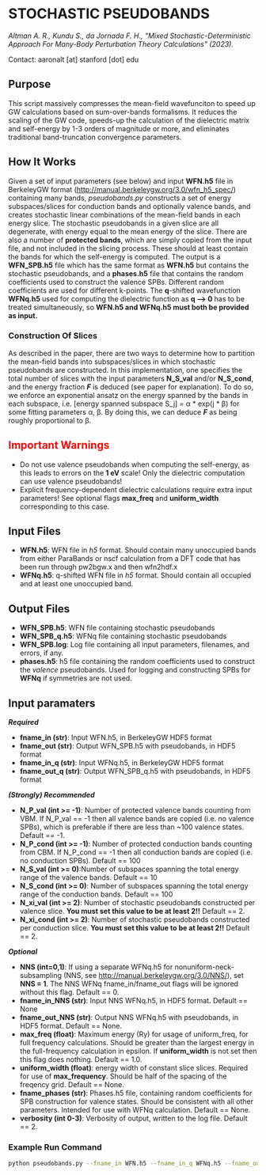 # STOCHASTIC PSEUDOBANDS

*Altman A. R., Kundu S., da Jornada F. H., "Mixed Stochastic-Deterministic Approach For Many-Body Perturbation Theory Calculations" (2023).*

Contact: aaronalt [at] stanford [dot] edu

## **Purpose**

This script massively compresses the mean-field wavefunciton to speed up GW calculations based on sum-over-bands formalisms. It reduces the scaling of the GW code, speeds-up the calculation of the dielectric matrix and self-energy by 1-3 orders of magnitude or more, and eliminates traditional band-truncation convergence parameters. 

## **How It Works**

Given a set of input parameters (see below) and input **WFN.h5** file in BerkeleyGW format (http://manual.berkeleygw.org/3.0/wfn_h5_spec/) containing many bands, *pseudobands.py* constructs a set of energy subspaces/slices for conduction bands and optionally valence bands, and creates stochastic linear combinations of the mean-field bands in each energy slice. The stochastic pseudobands in a given slice are all degenerate, with energy equal to the mean energy of the slice. There are also a number of **protected bands**, which are simply copied from the input file, and not included in the slicing process. These should at least contain the bands for which the self-energy is computed. The output is a **WFN_SPB.h5** file which has the same format as **WFN.h5** but contains the stochastic pseudobands, and a **phases.h5** file that contains the random coefficients used to construct the valence SPBs. Different random coefficients are used for different k-points. The **q**-shifted wavefunction **WFNq.h5** used for computing the dielectric function as **q --> 0** has to be treated simultaneously, so **WFN.h5 and WFNq.h5 must both be provided as input.**

### **Construction Of Slices**
As described in the paper, there are two ways to determine how to partition the mean-field bands into subspaces/slices in which stochastic pseudobands are constructed. In this implementation, one specifies the total number of slices with the input parameters **N_S_val** and/or **N_S_cond**, and the energy fraction ***F*** is deduced (see paper for explanation). To do so, we enforce an exponential ansatz on the energy spanned by the bands in each subspace, i.e. [energy spanned subspace S_j] = α * exp(j * β) for some fitting parameters α, β. By doing this, we can deduce ***F*** as being roughly proportional to β.

## <span style="color:red">**Important Warnings**</span>
- Do not use valence pseudobands when computing the self-energy, as this leads to errors on the **1 eV** scale! Only the dielectric computation can use valence pseudobands!
- Explicit frequency-dependent dielectric calculations require extra input parameters! See optional flags **max_freq** and **uniform_width** corresponding to this case.


## **Input Files**
- **WFN.h5**: WFN file in *h5* format. Should contain many unoccupied bands from either ParaBands or nscf calculation from a DFT code that has been run through pw2bgw.x and then wfn2hdf.x
- **WFNq.h5**: q-shifted WFN file in *h5* format. Should contain all occupied and at least one unoccupied band.

## **Output Files**
- **WFN_SPB.h5**: WFN file containing stochastic pseudobands
- **WFN_SPB_q.h5**: WFNq file containing stochastic pseudobands
- **WFN_SPB.log**: Log file containing all input parameters, filenames, and errors, if any.
- **phases.h5**: h5 file containing the random coefficients used to construct the *valence* pseudobands. Used for logging and constructing SPBs for **WFNq** if symmetries are not used. 

## **Input paramaters**
***Required***
- **fname_in (str)**: Input WFN.h5, in BerkeleyGW HDF5 format
- **fname_out (str)**: Output WFN_SPB.h5 with pseudobands, in HDF5 format
- **fname_in_q (str)**: Input WFNq.h5, in BerkeleyGW HDF5 format
- **fname_out_q (str)**: Output WFN_SPB_q.h5 with pseudobands, in HDF5 format

***(Strongly) Recommended***
- **N_P_val (int >= -1)**: Number of protected valence bands counting from VBM. If N_P_val == -1 then all valence bands are copied (i.e. no valence SPBs), which is preferable if there are less than ~100 valence states. Default == -1.
- **N_P_cond (int >= -1)**: Number of protected conduction bands counting from CBM. If N_P_cond == -1 then all conduction bands are copied (i.e. no conduction SPBs). Default == 100
- **N_S_val (int >= 0)**:Number of subspaces spanning the total energy range of the valence bands. Default == 10
- **N_S_cond (int >= 0)**: Number of subspaces spanning the total energy range of the conduction bands. Default == 100
- **N_xi_val (int >= 2)**: Number of stochastic pseudobands constructed per valence slice. **You must set this value to be at least 2!!** Default == 2.
- **N_xi_cond (int >= 2)**: Number of stochastic pseudobands constructed per conduction slice. **You must set this value to be at least 2!!** Default == 2.

***Optional***
- **NNS (int=0,1)**: If using a separate WFNq.h5 for nonuniform-neck-subsampling (NNS, see http://manual.berkeleygw.org/3.0/NNS/), set **NNS = 1**. The NNS WFNq fname_in/fname_out flags will be ignored without this flag. Default == 0.
- **fname_in_NNS (str)**: Input NNS WFNq.h5, in HDF5 format. Default == None
- **fname_out_NNS (str)**: Output NNS WFNq.h5 with pseudobands, in HDF5 format. Default == None.
- **max_freq (float)**: Maximum energy (Ry) for usage of uniform_freq, for full frequency calculations. Should be greater than the largest energy in the full-frequency calculation in epsilon. If **uniform_width** is not set then this flag does nothing. Default == 1.0.
- **uniform_width (float)**: energy width of constant slice slices. Required for use of **max_frequency**. Should be half of the spacing of the freqency grid. Default == None.
- **fname_phases (str)**: Phases.h5 file, containing random coefficients for SPB construction for valence states. Should be consistent with all other parameters. Intended for use with WFNq calculation. Default == None.
- **verbosity (int 0-3)**: Verbosity of output, written to the log file. Default == 2.


### **Example Run Command**
```bash
python pseudobands.py --fname_in WFN.h5 --fname_in_q WFNq.h5 --fname_out WFN_SPB.h5 --fname_out_q WFN_SPB_q.h5 --N_P_val 10 --N_P_cond 10 --N_S_val 10 --N_S_cond 150 --N_xi_val 2 --N_xi_cond 2
```
